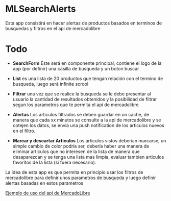 # MLSearchAlerts
Esta app consistirá en hacer alertas de productos basados en terminos de busquedas y filtros en el api de mercadolibre

# Todo 
* **SearchForm** Este será en componente principal, contiene el logo de la app (por definir) una casilla de busqueda y un boton buscar

* **List** es una lista de 20 productos que tengan relación con el termino de busqueda, luego será infinite scrool

* **Filtrar** una vez que se realice la busqueda se le debe presentar al usuario la cantidad de resultados obtenidos y la posibilidad de filtrar segun los parametros que te permita el api de mercadolibre

* **Alertas** Los articulos filtrados se deben guardar en un cache, de manera que cada xx minutos se consulte a la api de mercadolibre y se cotejen los datos, se envia una push notification de los articulos nuevos en el filtro. 

* **Marcar y descartar Articulos** Los articulos vistos deberían marcarse, un simple cambio de color podría ser, debería haber una manera de eliminar articulos que no interesen de la lista de manera que desaparezcan y se tenga una lista mas limpia, evaluar tambien articulos favoritos de la lista (si fuera necesario).


La idea de esta app es que permita en principio usar los filtros de mercadolibre para definir unos parametros de busqueda y luego definir alertas basadas en estos parametros

 
[Ejemplo de uso del api de MercadoLibre](https://api.mercadolibre.com/sites/MLC/search?q=laptop%20mac&state=CL-RM&price=150000-250000&category=MLC1652)
